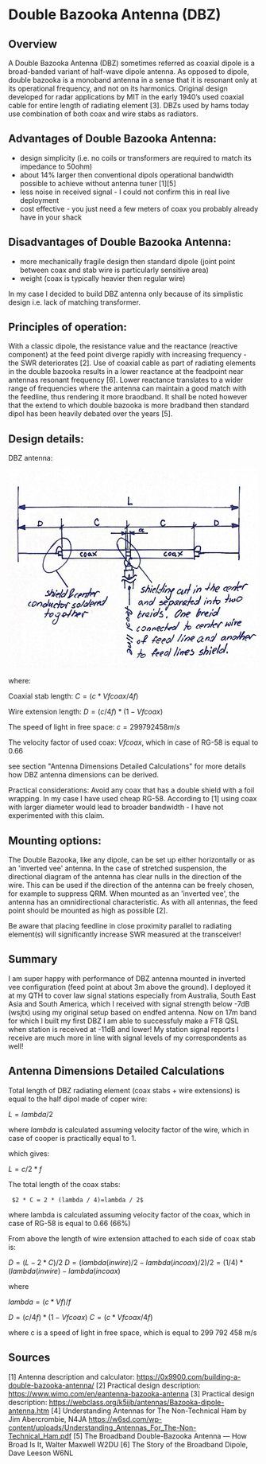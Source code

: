 # Double Bazooka Antenna (DBZ)

## Overview
A Double Bazooka Antenna (DBZ) sometimes referred as coaxial dipole is a broad-banded variant of half-wave dipole antenna. As opposed to dipole, double bazooka is a monoband antenna in a sense that it is resonant only at its operational frequency, and not on its harmonics. Original design developed for radar applications by MIT in the early 1940’s used coaxial cable for entire length of radiating element [3]. DBZs used by hams today use combination of both coax and wire stabs as radiators.

## Advantages of Double Bazooka Antenna:

- design simplicity (i.e. no coils or transformers are required to match its impedance to 50ohm)
- about 14% larger then conventional dipols operational bandwidth possible to achieve without antenna tuner [1][5]
- less noise in received signal - I could not confirm this in real live deployment
- cost effective - you just need a few meters of coax you probably already have in your shack 

## Disadvantages of Double Bazooka Antenna:
- more mechanically fragile design then standard dipole (joint point between coax and stab wire is particularly sensitive area)
- weight (coax is typically heavier then regular wire)

In my case I decided to build DBZ antenna only because of its simplistic design i.e. lack of matching transformer.


## Principles of operation:
With a classic dipole, the resistance value and the reactance (reactive component) at the feed point diverge rapidly with increasing frequency - the SWR deteriorates [2]. Use of coaxial cable as part of radiating elements in the double bazooka results in a lower reactance at the feadpoint near antennas resonant frequency [6]. Lower reactance translates to a wider range of frequencies where the antenna can maintain a good match with the feedline, thus rendering it more braodband. It shall be noted however that the extend to which double bazooka is more bradband then standard dipol has been heavily debated over the years [5]. 

## Design details:

DBZ antenna:

<p align="center">
<img src="./img/dbz_drawing.jpg" width="600" height="400"/>
</p>

where:

Coaxial stab length: $C = (c * Vfcoax / 4f)$

Wire extension length: $D = (c / 4f) * (1 - Vfcoax)$ 

The speed of light in free space: $c = 299 792 458 m/s$

The velocity factor of used coax: $Vfcoax$, which in case of RG-58 is equal to 0.66 

see section "Antenna Dimensions Detailed Calculations" for more details how DBZ antenna dimensions can be derived.


Practical considerations:
Avoid any coax that has a double shield with a foil wrapping. In my case I have used cheap RG-58. According to [1] using coax with larger diameter would lead to broader bandwidth - I have not experimented with this claim.

## Mounting options:

The Double Bazooka, like any dipole, can be set up either horizontally or as an 'inverted vee' antenna. In the case of stretched suspension, the directional diagram of the antenna has clear nulls in the direction of the wire. This can be used if the direction of the antenna can be freely chosen, for example to suppress QRM. When mounted as an 'inverted vee', the antenna has an omnidirectional characteristic. As with all antennas, the feed point should be mounted as high as possible [2].

Be aware that placing feedline in close proximity parallel to radiating element(s) will significantly increase SWR measured at the transceiver!

## Summary
I am super happy with performance of DBZ antenna mounted in inverted vee configuration (feed point at about 3m above the ground). I deployed it at my QTH to cover law signal stations especially from Australia, South East Asia and South America, which I received with signal strength below -7dB (wsjtx) using my original setup based on endfed antenna. Now on 17m band for which I built my first DBZ I am able to successfuly make a FT8 QSL when station is received at -11dB and lower! 
My station signal reports I receive are much more in line with signal levels of my correspondents as well! 


## Antenna Dimensions Detailed Calculations

Total length of DBZ radiating element (coax stabs + wire extensions) is equal to the half dipol made of coper wire:

$L = lambda / 2$ 
    
where $lambda$ is calculated assuming velocity factor of the wire, which in case of cooper is practically equal to 1. 

which gives:

$L = c / 2 * f$

The total length of the coax stabs:

     $2 * C = 2 * (lambda / 4)=lambda / 2$ 

where lambda is calculated assuming velocity factor of the coax, which in case of RG-58 is equal to 0.66 (66%)

From above the length of wire extension attached to each side of coax stab is:

$D = (L - 2 * C) / 2$
$D = (lambda(in wire) / 2 - lambda(in coax)/2)/2 = (1/4)*(lambda(in wire) - lambda(in coax)$

where

$lambda = (c * Vf) / f$

$D = (c / 4f) * (1 - Vfcoax)$ 
$C = (c * Vfcoax / 4f)$

where c is a speed of light in free space, which is equal to 299 792 458 m/s  

## Sources
[1] Antenna description and calculator: https://0x9900.com/building-a-double-bazooka-antenna/
[2] Practical design description: https://www.wimo.com/en/eantenna-bazooka-antenna
[3] Practical design description: https://webclass.org/k5ijb/antennas/Bazooka-dipole-antenna.htm
[4] Understanding Antennas for The Non-Technical Ham by Jim Abercrombie, N4JA https://w6sd.com/wp-content/uploads/Understanding_Antennas_For_The-Non-Technical_Ham.pdf
[5] The Broadband Double-Bazooka Antenna — How Broad Is It, Walter Maxwell W2DU
[6] The Story of the Broadband Dipole, Dave Leeson W6NL